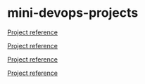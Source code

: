 # mini-devops-projects
[Project reference](https://roadmap.sh/projects/nginx-log-analyser)

[Project reference](https://roadmap.sh/projects/server-stats)

[Project reference](https://roadmap.sh/projects/log-archive-tool)

[Project reference](https://roadmap.sh/projects/basic-dockerfile)

